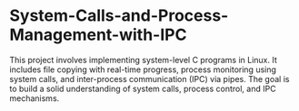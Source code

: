 # System-Calls-and-Process-Management-with-IPC
This project involves implementing system-level C programs in Linux. It includes file copying with real-time progress, process monitoring using system calls, and inter-process communication (IPC) via pipes. The goal is to build a solid understanding of system calls, process control, and IPC mechanisms.
